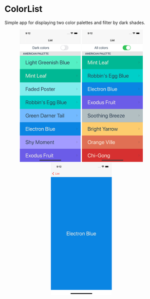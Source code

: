 # ColorList

Simple app for displaying two color palettes and filter by dark shades.

<p align="center">
<img src="https://github.com/enriquedlh97/ColorList/blob/main/Simulator%20Screen%20Shot%20-%20iPhone%2012%20-%202021-03-07%20at%2009.12.04.png" width="200">
<img src="https://github.com/enriquedlh97/ColorList/blob/main/Simulator%20Screen%20Shot%20-%20iPhone%2012%20-%202021-03-07%20at%2009.12.27.png" width="200">
<img src="https://github.com/enriquedlh97/ColorList/blob/main/Simulator%20Screen%20Shot%20-%20iPhone%2012%20-%202021-03-07%20at%2009.12.41.png" width="200">
</p>
